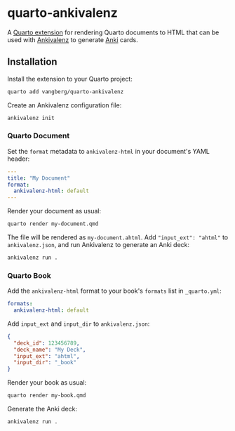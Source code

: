 # quarto-ankivalenz

A [Quarto extension](https://quarto.org/docs/extensions/) for rendering Quarto documents to HTML
that can be used with [Ankivalenz](https://github.com/vangberg/ankivalenz) to generate [Anki](https://apps.ankiweb.net/)
cards.

## Installation

Install the extension to your Quarto project:

```bash
quarto add vangberg/quarto-ankivalenz
```

Create an Ankivalenz configuration file:

```bash
ankivalenz init
```

### Quarto Document

Set the `format` metadata to `ankivalenz-html` in your document's YAML header:

```yaml
---
title: "My Document"
format:
  ankivalenz-html: default
---
```

Render your document as usual:

```bash
quarto render my-document.qmd
```

The file will be rendered as `my-document.ahtml`. Add `"input_ext": "ahtml"` to
`ankivalenz.json`, and run Ankivalenz to generate an Anki deck:

```bash
ankivalenz run .
```

### Quarto Book

Add the `ankivalenz-html` format to your book's `formats` list in `_quarto.yml`:

```yaml
formats:
  ankivalenz-html: default
```

Add `input_ext` and `input_dir` to `ankivalenz.json`:

```json
{
  "deck_id": 123456789,
  "deck_name": "My Deck",
  "input_ext": "ahtml",
  "input_dir": "_book"
}
```

Render your book as usual:

```bash
quarto render my-book.qmd
```

Generate the Anki deck:

```bash
ankivalenz run .
```
